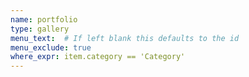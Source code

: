 ```yaml
---
name: portfolio
type: gallery
menu_text:  # If left blank this defaults to the id
menu_exclude: true
where_expr: item.category == 'Category' 
---
```

